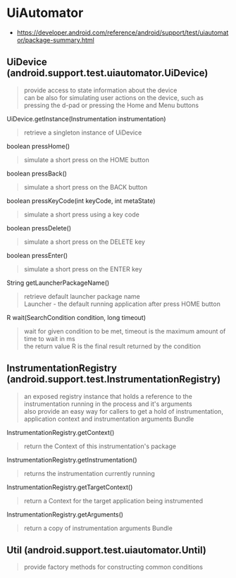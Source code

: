 # UiAutomator
- https://developer.android.com/reference/android/support/test/uiautomator/package-summary.html

## UiDevice (android.support.test.uiautomator.UiDevice)
> provide access to state information about the device  
> can be also for simulating user actions on the device, such as pressing the d-pad or pressing the Home and Menu buttons  

UiDevice.getInstance(Instrumentation instrumentation)
> retrieve a singleton instance of UiDevice

boolean pressHome()
> simulate a short press on the HOME button

boolean pressBack()
> simulate a short press on the BACK button

boolean pressKeyCode(int keyCode, int metaState)
> simulate a short press using a key code

boolean pressDelete()
> simulate a short press on the DELETE key

boolean pressEnter()
> simulate a short press on the ENTER key

String getLauncherPackageName()
> retrieve default launcher package name  
> Launcher - the default running application after press HOME button

R wait(SearchCondition<R> condition, long timeout)
> wait for given condition to be met, timeout is the maximum amount of time to wait in ms  
> the return value R is the final result returned by the condition

## InstrumentationRegistry (android.support.test.InstrumentationRegistry)
> an exposed registry instance that holds a reference to the instrumentation running in the process and it's arguments  
> also provide an easy way for callers to get a hold of instrumentation, application context and instrumentation arguments Bundle  

InstrumentationRegistry.getContext()
> return the Context of this instrumentation's package

InstrumentationRegistry.getInstrumentation()
> returns the instrumentation currently running

InstrumentationRegistry.getTargetContext()
> return a Context for the target application being instrumented

InstrumentationRegistry.getArguments()
> return a copy of instrumentation arguments Bundle

## Util (android.support.test.uiautomator.Until)
> provide factory methods for constructing common conditions


